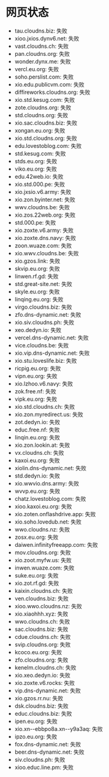 # 网页状态
- tau.cloudns.biz: 失败
- xioo.jxios.dynv6.net: 失败
- vast.cloudns.ch: 失败
- pan.cloudns.org: 失败
- wonder.dynx.me: 失败
- vercl.eu.org: 失败
- soho.perslist.com: 失败
- xio.edu.publicvm.com: 失败
- diffireworks.cloudns.org: 失败
- xio.std.kesug.com: 失败
- zote.cloudns.org: 失败
- std.cloudns.org: 失败
- xio.sac.cloudns.biz: 失败
- xongan.eu.org: 失败
- xio.std.cloudns.org: 失败
- edu.lovestoblog.com: 失败
- std.kesug.com: 失败
- stds.eu.org: 失败
- viko.eu.org: 失败
- edu.42web.io: 失败
- xio.std.000.pe: 失败
- xio.jxsio.v6.army: 失败
- xio.zon.byinter.net: 失败
- wwv.cloudns.be: 失败
- xio.zos.22web.org: 失败
- std.000.pe: 失败
- xio.zoxte.v6.army: 失败
- xio.zoxte.dns.navy: 失败
- zoon.wuaze.com: 失败
- xio.wwv.cloudns.be: 失败
- xio.gzos.link: 失败
- skvip.eu.org: 失败
- linwen.rf.gd: 失败
- std.great-site.net: 失败
- skyle.eu.org: 失败
- linqing.eu.org: 失败
- virgo.cloudns.biz: 失败
- zfo.dns-dynamic.net: 失败
- xio.siv.cloudns.ph: 失败
- xeo.dedyn.io: 失败
- vercel.dns-dynamic.net: 失败
- vice.cloudns.be: 失败
- xio.vip.dns-dynamic.net: 失败
- xio.stu.loveslife.biz: 失败
- ricpig.eu.org: 失败
- vipn.eu.org: 失败
- xio.lzhoo.v6.navy: 失败
- zok.free.nf: 失败
- vipk.eu.org: 失败
- xio.std.cloudns.ch: 失败
- xio.zon.myredirect.us: 失败
- zot.dedyn.io: 失败
- educ.free.nf: 失败
- linqin.eu.org: 失败
- xio.zon.lookin.at: 失败
- vx.cloudns.ch: 失败
- kaxoi.eu.org: 失败
- xiolin.dns-dynamic.net: 失败
- std.dedyn.io: 失败
- xio.wwvio.dns.army: 失败
- wvvp.eu.org: 失败
- chatz.lovestoblog.com: 失败
- xioo.kaxoi.eu.org: 失败
- xio.zoten.onflashdrive.app: 失败
- xio.soho.lovedub.net: 失败
- wwo.cloudns.nz: 失败
- zosx.eu.org: 失败
- daiwen.infinityfreeapp.com: 失败
- mov.cloudns.org: 失败
- xio.zoot.myfw.us: 失败
- inwen.wuaze.com: 失败
- suke.eu.org: 失败
- xio.zot.rf.gd: 失败
- kaixin.cloudns.ch: 失败
- ven.cloudns.biz: 失败
- xioo.wwo.cloudns.nz: 失败
- xio.xiaohhh.xyz: 失败
- wwo.cloudns.ch: 失败
- sac.cloudns.biz: 失败
- cdue.cloudns.ch: 失败
- svip.cloudns.org: 失败
- kcoco.eu.org: 失败
- zfo.cloudns.org: 失败
- kenelm.cloudns.ch: 失败
- xio.xeo.dedyn.io: 失败
- xio.zoxte.v6.rocks: 失败
- vip.dns-dynamic.net: 失败
- xio.gzos.rr.nu: 失败
- dsk.cloudns.biz: 失败
- educ.cloudns.biz: 失败
- ipen.eu.org: 失败
- xio.xn--ebbpo8a.xn--y9a3aq: 失败
- ipzo.eu.org: 失败
- fox.dns-dynamic.net: 失败
- beer.dns-dynamic.net: 失败
- siv.cloudns.ph: 失败
- xioo.educ.line.pm: 失败
